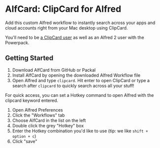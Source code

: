 # AlfCard: ClipCard for Alfred

Add this custom Alfred workflow to instantly search across your apps and cloud accounts right from your Mac desktop using ClipCard.

You'll need to be [a ClipCard user](http://www.clipcard.com) as well as an Alfred 2 user with the Powerpack.

## Getting Started

1. Download AlfCard from GitHub or Packal
2. Install AlfCard by opening the downloaded Alfred Workflow file
3. Open Alfred and type `clipcard`. Hit enter to open ClipCard or type a search after `clipcard` to quickly search across all your stuff!

For quick access, you can set a Hotkey command to open Alfred with the clipcard keyword entered.

1. Open Alfred Preferences
2. Click the "Workflows" tab
3. Choose AlfCard in the list on the left
4. Double click the grey "Hotkey" box
5. Enter the Hotkey combination you'd like to use (tip: we like `shift + option + c`)
6. Click "save"
